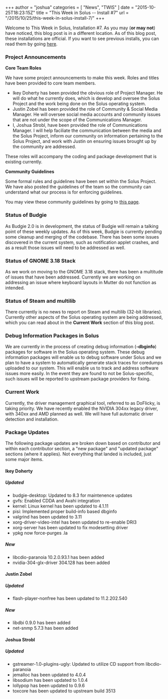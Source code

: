 +++
author = "joshua"
categories = [
"News",
"TWIS"
]
date =  "2015-10-25T18:23:15Z"
title = "This Week in Solus -- Install #7"
url = "/2015/10/25/this-week-in-solus-install-7/"
+++ 

Welcome to This Week in Solus, Installation #7. As you may (**or may not**) have noticed, this blog post is in a different location. As of this blog post, these installations are official. If you want to see previous installs, you can read them by 
going [here](http://joshuastrobl.com/tag/this-week-in-solus/).

### Project Announcements

**Core Team Roles**

We have some project announcements to make this week. Roles and titles have been provided to core team members.

- Ikey Doherty has been provided the obvious role of Project Manager. He will do what he currently does, which is develop and oversee the Solus Project and the work being done on the Solus operating system.
- Justin Zobel has been provided the role of Community & Social Media Manager. He will oversee social media accounts and community issues that are not under the scope of the Communications Manager.
- I, Joshua Strobl, have been provided the role of Communications Manager. I will help faciliate the communication between the media and the Solus Project, inform our community on information pertaining to the Solus Project, and work 
with Justin on ensuring issues brought up by the community are addressed.

These roles will accompany the coding and package development that is existing currently.

**Community Guidelines**

Some formal rules and guidelines have been set within the Solus Project. We have also posted the guidelines of the team so the community can understand what our process is for enforcing guidelines.

You may view these community guidelines by going to [this page](https://wiki.solus-project.com/Community_Guidelines).

### Status of Budgie

As Budgie 2.0 is in development, the status of Budgie will remain a talking point of these weekly updates. As of this week, Budgie is currently pending some cleanup and merging of the codebase. There has been some issues discovered in the current 
system, such as notification applet crashes, and as a result those issues will need to be addressed as well.

### Status of GNOME 3.18 Stack

As we work on moving to the GNOME 3.18 stack, there has been a multitude of issues that have been addressed. Currently we are working on addressing an issue where keyboard layouts in Mutter do not function as intended.

### Status of Steam and multilib

There currently is no news to report on Steam and multilib (32-bit libraries). Currently other aspects of the Solus operating system are being addressed, which you can read about in the **Current Work** section of this blog post.

### Debug Information Packages in Solus

We are currently in the process of creating debug information (**-dbginfo**) packages for software in the Solus operating system. These debug information packages will enable us to debug software under Solus and we plan to have a system to 
automatically generate stack traces for coredumps uploaded to our system. This will enable us to track and address software issues more easily. In the event they are found to not be Solus-specific, such issues will be reported to upstream package 
providers for fixing.

### Current Work

Currently, the driver management graphical tool, referred to as DoFlicky, is taking priority. We have recently enabled the NVIDIA 304xx legacy driver, with 340xx and AMD planned as well. We will have full automatic driver detection and installation.

### Package Updates

The following package updates are broken down based on contributor and within each contributor section, a "new package" and "updated package" sections (where it applies). Not everything that landed is included, just some major items.

#### Ikey Doherty

##### Updated

- budgie-desktop: Updated to 8.3 for maintenence updates
- gvfs: Enabled CDDA and Avahi integration
- kernel: Linux kernel has been updated to 4.1.11
- pisi: Implemented proper build-info based dbginfo
- valgrind has been updated to 3.11
- xorg-driver-video-intel has been updated to re-enable DRI3
- xorg-server has been updated to fix modesetting driver
- ypkg now force-purges .la

##### New

- libcdio-paranoia 10.2.0.93.1 has been added
- nvidia-304-glx-driver 304.128 has been added

#### Justin Zobel

##### Updated

- flash-player-nonfree has been updated to 11.2.202.540

##### New

- libdbi 0.9.0 has been added
- net-snmp 5.7.3 has been added

#### Joshua Strobl

##### Updated

-  gstreamer-1.0-plugins-ugly: Updated to utilize CD support from libcdio-paranoia
-  jemalloc has been updated to 4.0.4
-  libsodium has been updated to 1.0.4
-  lollypop has been updated to 0.9.6
-  toxcore has been updated to upstream build 3513